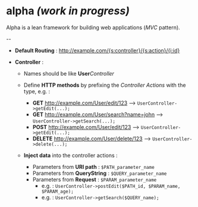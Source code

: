 # alpha *(work in progress)*

Alpha is a lean framework for building web applications (*MVC* pattern).

--

* **Default Routing** : http://example.com/{s:controller}/{s:action}/{i:id}

* **Controller** :
  * Names should be like **User***Controller*
  
  * Define **HTTP methods** by prefixing the *Controller* *Actions* with the type, e.g. :

    * **GET** http://example.com/User/edit/123 --> ```UserController->getEdit(...);```
    * **GET** http://example.com/User/search?name=john --> ```UserController->getSearch(...);```
    * **POST** http://example.com/User/edit/123 --> ```UserController->getEdit(...);```
    * **DELETE** http://example.com/User/delete/123 --> ```UserController->delete(...);```

  * **Inject data** into the controller actions :
  
    * Parameters from **URI path** : ```$PATH_parameter_name```
    * Parameters from **QueryString** : ```$QUERY_parameter_name```
    * Parameters from **Request** : ```$PARAM_parameter_name```
      * e.g. : ```UserController->postEdit($PATH_id, $PARAM_name, $PARAM_age);```
      * e.g. : ```UserController->getSearch($QUERY_name);```
